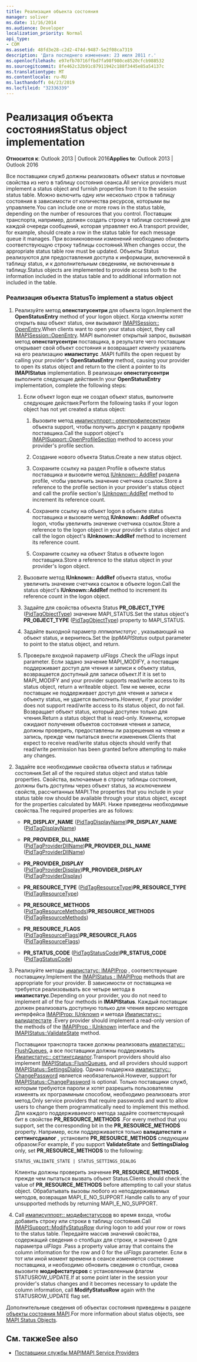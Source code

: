 ```yaml
---
title: Реализация объекта состояния
manager: soliver
ms.date: 11/16/2014
ms.audience: Developer
localization_priority: Normal
api_type:
- COM
ms.assetid: 48fd3e28-c2d2-474d-9487-5e2f08ca7319
description: 'Дата последнего изменения: 23 июля 2011 г.'
ms.openlocfilehash: e97efb70716ffbd7fa98f980ce8520cfcb988532
ms.sourcegitcommit: 8fe462c32b91c87911942c188f3445e85a54137c
ms.translationtype: MT
ms.contentlocale: ru-RU
ms.lasthandoff: 04/23/2019
ms.locfileid: "32336339"
---
```

# <a name="status-object-implementation"></a><span data-ttu-id="cbbc7-103">Реализация объекта состояния</span><span class="sxs-lookup"><span data-stu-id="cbbc7-103">Status object implementation</span></span>

<span data-ttu-id="cbbc7-104">**Относится к**: Outlook 2013 | Outlook 2016</span><span class="sxs-lookup"><span data-stu-id="cbbc7-104">**Applies to**: Outlook 2013 | Outlook 2016</span></span> 
  
<span data-ttu-id="cbbc7-105">Все поставщики служб должны реализовать объект status и почтовые свойства из него в таблицу состояния сеанса.</span><span class="sxs-lookup"><span data-stu-id="cbbc7-105">All service providers must implement a status object and furnish properties from it to the session status table.</span></span> <span data-ttu-id="cbbc7-106">Можно включить одну или несколько строк в таблицу состояния в зависимости от количества ресурсов, которыми вы управляете.</span><span class="sxs-lookup"><span data-stu-id="cbbc7-106">You can include one or more rows in the status table, depending on the number of resources that you control.</span></span> <span data-ttu-id="cbbc7-107">Поставщик транспорта, например, должен создать строку в таблице состояний для каждой очереди сообщений, которая управляет ею.</span><span class="sxs-lookup"><span data-stu-id="cbbc7-107">A transport provider, for example, should create a row in the status table for each message queue it manages.</span></span> <span data-ttu-id="cbbc7-108">При возникновении изменений необходимо обновить соответствующую строку таблицы состояний.</span><span class="sxs-lookup"><span data-stu-id="cbbc7-108">When changes occur, the appropriate status table row must be updated.</span></span> <span data-ttu-id="cbbc7-109">Объекты Status реализуются для предоставления доступа к информации, включенной в таблицу status, и к дополнительным сведениям, не включенным в таблицу.</span><span class="sxs-lookup"><span data-stu-id="cbbc7-109">Status objects are implemented to provide access both to the information included in the status table and to additional information not included in the table.</span></span>
  
### <a name="to-implement-a-status-object"></a><span data-ttu-id="cbbc7-110">Реализация объекта Status</span><span class="sxs-lookup"><span data-stu-id="cbbc7-110">To implement a status object</span></span>

1. <span data-ttu-id="cbbc7-111">Реализуйте метод **опенстатусентри** для объекта logon.</span><span class="sxs-lookup"><span data-stu-id="cbbc7-111">Implement the **OpenStatusEntry** method of your logon object.</span></span> <span data-ttu-id="cbbc7-112">Когда клиенты хотят открыть ваш объект status, они вызывают [IMAPISession:: OpenEntry](imapisession-openentry.md).</span><span class="sxs-lookup"><span data-stu-id="cbbc7-112">When clients want to open your status object, they call [IMAPISession::OpenEntry](imapisession-openentry.md).</span></span> <span data-ttu-id="cbbc7-113">MAPI выполняет открытый запрос, вызывая метод **опенстатусентри** поставщика, в результате чего поставщик открывает свой объект состояния и возвращает клиенту указатель на его реализацию **имапистатус** .</span><span class="sxs-lookup"><span data-stu-id="cbbc7-113">MAPI fulfills the open request by calling your provider's **OpenStatusEntry** method, causing your provider to open its status object and return to the client a pointer to its **IMAPIStatus** implementation.</span></span> <span data-ttu-id="cbbc7-114">В реализации **опенстатусентри** выполните следующие действия:</span><span class="sxs-lookup"><span data-stu-id="cbbc7-114">In your **OpenStatusEntry** implementation, complete the following steps:</span></span> 
    
   1. <span data-ttu-id="cbbc7-115">Если объект logon еще не создал объект status, выполните следующие действия:</span><span class="sxs-lookup"><span data-stu-id="cbbc7-115">Perform the following tasks if your logon object has not yet created a status object:</span></span>
    
      1. <span data-ttu-id="cbbc7-116">Вызовите метод [имаписуппорт:: опенпрофилесектион](imapisupport-openprofilesection.md) объекта support, чтобы получить доступ к разделу профиля поставщика.</span><span class="sxs-lookup"><span data-stu-id="cbbc7-116">Call the support object's [IMAPISupport::OpenProfileSection](imapisupport-openprofilesection.md) method to access your provider's profile section.</span></span> 
          
      2. <span data-ttu-id="cbbc7-117">Создание нового объекта Status.</span><span class="sxs-lookup"><span data-stu-id="cbbc7-117">Create a new status object.</span></span>
          
      3. <span data-ttu-id="cbbc7-118">Сохраните ссылку на раздел Profile в объекте status поставщика и вызовите метод [IUnknown:: AddRef](https://msdn.microsoft.com/library/b4316efd-73d4-4995-b898-8025a316ba63%28Office.15%29.aspx) раздела profile, чтобы увеличить значение счетчика ссылок.</span><span class="sxs-lookup"><span data-stu-id="cbbc7-118">Store a reference to the profile section in your provider's status object and call the profile section's [IUnknown::AddRef](https://msdn.microsoft.com/library/b4316efd-73d4-4995-b898-8025a316ba63%28Office.15%29.aspx) method to increment its reference count.</span></span> 
          
      4. <span data-ttu-id="cbbc7-119">Сохраните ссылку на объект logon в объекте status поставщика и вызовите метод **IUnknown:: AddRef** объекта logon, чтобы увеличить значение счетчика ссылок.</span><span class="sxs-lookup"><span data-stu-id="cbbc7-119">Store a reference to the logon object in your provider's status object and call the logon object's **IUnknown::AddRef** method to increment its reference count.</span></span> 
          
      5. <span data-ttu-id="cbbc7-120">Сохраните ссылку на объект Status в объекте logon поставщика.</span><span class="sxs-lookup"><span data-stu-id="cbbc7-120">Store a reference to the status object in your provider's logon object.</span></span>
    
   2. <span data-ttu-id="cbbc7-121">Вызовите метод **IUnknown:: AddRef** объекта status, чтобы увеличить значение счетчика ссылок в объекте logon.</span><span class="sxs-lookup"><span data-stu-id="cbbc7-121">Call the status object's **IUnknown::AddRef** method to increment its reference count in the logon object.</span></span> 
    
   3. <span data-ttu-id="cbbc7-122">Задайте для свойства объекта Status **PR_OBJECT_TYPE** ([PidTagObjectType](pidtagobjecttype-canonical-property.md)) значение MAPI_STATUS.</span><span class="sxs-lookup"><span data-stu-id="cbbc7-122">Set the status object's **PR_OBJECT_TYPE** ([PidTagObjectType](pidtagobjecttype-canonical-property.md)) property to MAPI_STATUS.</span></span>
    
   4. <span data-ttu-id="cbbc7-123">Задайте выходной параметр _лппмапистатус_ , указывающий на объект status, и вернитесь.</span><span class="sxs-lookup"><span data-stu-id="cbbc7-123">Set the  _lppMAPIStatus_ output parameter to point to the status object, and return.</span></span> 
    
   5. <span data-ttu-id="cbbc7-124">Проверьте входной параметр _ulFlags_ .</span><span class="sxs-lookup"><span data-stu-id="cbbc7-124">Check the  _ulFlags_ input parameter.</span></span> <span data-ttu-id="cbbc7-125">Если задано значение MAPI_MODIFY, а поставщик поддерживает доступ для чтения и записи к объекту status, возвращается доступный для записи объект.</span><span class="sxs-lookup"><span data-stu-id="cbbc7-125">If it is set to MAPI_MODIFY and your provider supports read/write access to its status object, return a writeable object.</span></span> <span data-ttu-id="cbbc7-126">Тем не менее, если поставщик не поддерживает доступ для чтения и записи к объекту status, не удается выполнить.</span><span class="sxs-lookup"><span data-stu-id="cbbc7-126">However, if your provider does not support read/write access to its status object, do not fail.</span></span> <span data-ttu-id="cbbc7-127">Возвращает объект status, который доступен только для чтения.</span><span class="sxs-lookup"><span data-stu-id="cbbc7-127">Return a status object that is read-only.</span></span> <span data-ttu-id="cbbc7-128">Клиенты, которые ожидают получения объектов состояния чтения и записи, должны проверить, предоставлены ли разрешения на чтение и запись, прежде чем пытаться внести изменения.</span><span class="sxs-lookup"><span data-stu-id="cbbc7-128">Clients that expect to receive read/write status objects should verify that read/write permission has been granted before attempting to make any changes.</span></span> 
    
2. <span data-ttu-id="cbbc7-129">Задайте все необходимые свойства объекта status и таблицы состояния.</span><span class="sxs-lookup"><span data-stu-id="cbbc7-129">Set all of the required status object and status table properties.</span></span> <span data-ttu-id="cbbc7-130">Свойства, включаемые в строку таблицы состояния, должны быть доступны через объект status, за исключением свойств, рассчитанных MAPI.</span><span class="sxs-lookup"><span data-stu-id="cbbc7-130">The properties that you include in your status table row should be available through your status object, except for the properties calculated by MAPI.</span></span> <span data-ttu-id="cbbc7-131">Ниже приведены необходимые свойства.</span><span class="sxs-lookup"><span data-stu-id="cbbc7-131">The required properties are as follows:</span></span>
    
   - <span data-ttu-id="cbbc7-132">**PR_DISPLAY_NAME** ([PidTagDisplayName](pidtagdisplayname-canonical-property.md))</span><span class="sxs-lookup"><span data-stu-id="cbbc7-132">**PR_DISPLAY_NAME** ([PidTagDisplayName](pidtagdisplayname-canonical-property.md))</span></span>
    
   - <span data-ttu-id="cbbc7-133">**PR_PROVIDER_DLL_NAME** ([PidTagProviderDllName](pidtagproviderdllname-canonical-property.md))</span><span class="sxs-lookup"><span data-stu-id="cbbc7-133">**PR_PROVIDER_DLL_NAME** ([PidTagProviderDllName](pidtagproviderdllname-canonical-property.md))</span></span>
    
   - <span data-ttu-id="cbbc7-134">**PR_PROVIDER_DISPLAY** ([PidTagProviderDisplay](pidtagproviderdisplay-canonical-property.md))</span><span class="sxs-lookup"><span data-stu-id="cbbc7-134">**PR_PROVIDER_DISPLAY** ([PidTagProviderDisplay](pidtagproviderdisplay-canonical-property.md))</span></span>
    
   - <span data-ttu-id="cbbc7-135">**PR_RESOURCE_TYPE** ([PidTagResourceType](pidtagresourcetype-canonical-property.md))</span><span class="sxs-lookup"><span data-stu-id="cbbc7-135">**PR_RESOURCE_TYPE** ([PidTagResourceType](pidtagresourcetype-canonical-property.md))</span></span>
    
   - <span data-ttu-id="cbbc7-136">**PR_RESOURCE_METHODS** ([PidTagResourceMethods](pidtagresourcemethods-canonical-property.md))</span><span class="sxs-lookup"><span data-stu-id="cbbc7-136">**PR_RESOURCE_METHODS** ([PidTagResourceMethods](pidtagresourcemethods-canonical-property.md))</span></span>
    
   - <span data-ttu-id="cbbc7-137">**PR_RESOURCE_FLAGS** ([PidTagResourceFlags](pidtagresourceflags-canonical-property.md))</span><span class="sxs-lookup"><span data-stu-id="cbbc7-137">**PR_RESOURCE_FLAGS** ([PidTagResourceFlags](pidtagresourceflags-canonical-property.md))</span></span>
    
   - <span data-ttu-id="cbbc7-138">**PR_STATUS_CODE** ([PidTagStatusCode](pidtagstatuscode-canonical-property.md))</span><span class="sxs-lookup"><span data-stu-id="cbbc7-138">**PR_STATUS_CODE** ([PidTagStatusCode](pidtagstatuscode-canonical-property.md))</span></span>
    
3. <span data-ttu-id="cbbc7-139">Реализуйте методы [имапистатус: IMAPIProp](imapistatusimapiprop.md) , соответствующие поставщику.</span><span class="sxs-lookup"><span data-stu-id="cbbc7-139">Implement the [IMAPIStatus : IMAPIProp](imapistatusimapiprop.md) methods that are appropriate for your provider.</span></span> <span data-ttu-id="cbbc7-140">В зависимости от поставщика не требуется реализовывать все четыре метода в **имапистатус**.</span><span class="sxs-lookup"><span data-stu-id="cbbc7-140">Depending on your provider, you do not need to implement all of the four methods in **IMAPIStatus**.</span></span> <span data-ttu-id="cbbc7-141">Каждый поставщик должен реализовать доступную только для чтения версию методов интерфейса [IMAPIProp: IUnknown](imapipropiunknown.md) и метода [Имапистатус:: валидатестате](imapistatus-validatestate.md) .</span><span class="sxs-lookup"><span data-stu-id="cbbc7-141">Every provider should implement a read-only version of the methods of the [IMAPIProp : IUnknown](imapipropiunknown.md) interface and the [IMAPIStatus::ValidateState](imapistatus-validatestate.md) method.</span></span> 

   <span data-ttu-id="cbbc7-142">Поставщики транспорта также должны реализовать [имапистатус:: FlushQueues](imapistatus-flushqueues.md), а все поставщики должны поддерживать [Имапистатус:: сеттингсдиалог](imapistatus-settingsdialog.md).</span><span class="sxs-lookup"><span data-stu-id="cbbc7-142">Transport providers should also implement [IMAPIStatus::FlushQueues](imapistatus-flushqueues.md), and all providers should support [IMAPIStatus::SettingsDialog](imapistatus-settingsdialog.md).</span></span> <span data-ttu-id="cbbc7-143">Однако поддержка [имапистатус:: ChangePassword](imapistatus-changepassword.md) является необязательной.</span><span class="sxs-lookup"><span data-stu-id="cbbc7-143">However, support for [IMAPIStatus::ChangePassword](imapistatus-changepassword.md) is optional.</span></span> <span data-ttu-id="cbbc7-144">Только поставщики служб, которым требуются пароли и хотят разрешить пользователям изменять их программным способом, необходимо реализовать этот метод.</span><span class="sxs-lookup"><span data-stu-id="cbbc7-144">Only service providers that require passwords and want to allow users to change them programmatically need to implement this method.</span></span> <span data-ttu-id="cbbc7-145">Для каждого поддерживаемого метода задайте соответствующий бит в свойстве **PR_RESOURCE_METHODS** .</span><span class="sxs-lookup"><span data-stu-id="cbbc7-145">For every method that you support, set the corresponding bit in the **PR_RESOURCE_METHODS** property.</span></span> <span data-ttu-id="cbbc7-146">Например, если поддерживается только **валидатестате** и **сеттингсдиалог** , установите **PR_RESOURCE_METHODS** следующим образом:</span><span class="sxs-lookup"><span data-stu-id="cbbc7-146">For example, if you support **ValidateState** and **SettingsDialog** only, set **PR_RESOURCE_METHODS** to the following:</span></span> 
    
   `STATUS_VALIDATE_STATE | STATUS_SETTINGS_DIALOG`
    
   <span data-ttu-id="cbbc7-147">Клиенты должны проверить значение **PR_RESOURCE_METHODS** , прежде чем пытаться вызвать объект Status.</span><span class="sxs-lookup"><span data-stu-id="cbbc7-147">Clients should check the value of **PR_RESOURCE_METHODS** before attempting to call your status object.</span></span> <span data-ttu-id="cbbc7-148">Обрабатывать вызовы любого из неподдерживаемых методов, возвращая MAPI_E_NO_SUPPORT.</span><span class="sxs-lookup"><span data-stu-id="cbbc7-148">Handle calls to any of your unsupported methods by returning MAPI_E_NO_SUPPORT.</span></span> 
    
4. <span data-ttu-id="cbbc7-149">Call [имаписуппорт:: модифистатусров](imapisupport-modifystatusrow.md) во время входа, чтобы добавить строку или строки в таблицу состояния.</span><span class="sxs-lookup"><span data-stu-id="cbbc7-149">Call [IMAPISupport::ModifyStatusRow](imapisupport-modifystatusrow.md) during logon to add your row or rows to the status table.</span></span> <span data-ttu-id="cbbc7-150">Передайте массив значений свойства, содержащий сведения о столбцах для строки, и значение 0 для параметра _ulFlags_ .</span><span class="sxs-lookup"><span data-stu-id="cbbc7-150">Pass a property value array that contains the column information for the row and 0 for the  _ulFlags_ parameter.</span></span> <span data-ttu-id="cbbc7-151">Если в тот или иной момент времени в сеансе изменяется состояние поставщика, и необходимо обновить сведения о столбце, снова вызовите **модифистатусров** с установленным флагом STATUSROW_UPDATE.</span><span class="sxs-lookup"><span data-stu-id="cbbc7-151">If at some point later in the session your provider's status changes and it becomes necessary to update the column information, call **ModifyStatusRow** again with the STATUSROW_UPDATE flag set.</span></span> 
    
<span data-ttu-id="cbbc7-152">Дополнительные сведения об объектах состояния приведены в разделе [объекты состояния MAPI](mapi-status-objects.md).</span><span class="sxs-lookup"><span data-stu-id="cbbc7-152">For more information about status objects, see [MAPI Status Objects](mapi-status-objects.md).</span></span>
  
## <a name="see-also"></a><span data-ttu-id="cbbc7-153">См. также</span><span class="sxs-lookup"><span data-stu-id="cbbc7-153">See also</span></span>

- [<span data-ttu-id="cbbc7-154">Поставщики службы MAPI</span><span class="sxs-lookup"><span data-stu-id="cbbc7-154">MAPI Service Providers</span></span>](mapi-service-providers.md)

